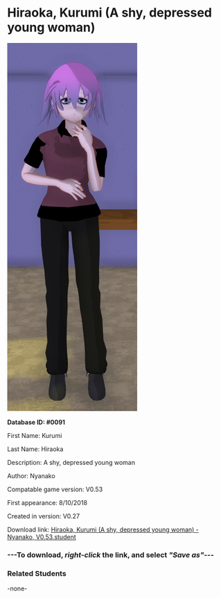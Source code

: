 # Hiraoka, Kurumi (A shy, depressed young woman)

<img src="../../Files/Images/Hiraoka, Kurumi (A shy, depressed young woman).png" title="Hiraoka, Kurumi (A shy, depressed young woman) - Nyanako, V0.53">

**Database ID: #0091**

First Name: Kurumi

Last Name: Hiraoka

Description: A shy, depressed young woman

Author: Nyanako

Compatable game version: V0.53

First appearance: 8/10/2018

Created in version: V0.27

Download link: <a href="https://raw.githubusercontent.com/Arbiter1223/Daigaku-Gurashi-Custom-Students/master/Files/Student%20Files/Hiraoka%2C%20Kurumi%20(A%20shy%2C%20depressed%20young%20woman)%20-%20Nyanako%2C%20V0.53.student">Hiraoka, Kurumi (A shy, depressed young woman) - Nyanako, V0.53.student</a>

### ---**To download, _right-click_ the link, and select _"Save as"_**---

### Related Students

-none-
